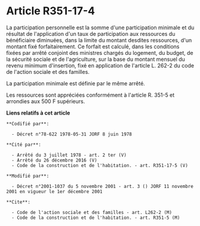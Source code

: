 # Article R351-17-4

La participation personnelle est la somme d'une participation minimale et du résultat de l'application d'un taux de
participation aux ressources du bénéficiaire diminuées, dans la limite du montant desdites ressources, d'un montant fixé
forfaitairement. Ce forfait est calculé, dans les conditions fixées par arrêté conjoint des ministres chargés du logement, du
budget, de la sécurité sociale et de l'agriculture, sur la base du montant mensuel du revenu minimum d'insertion, fixé en
application de l'article L. 262-2 du code de l'action sociale et des familles.

La participation minimale est définie par le même arrêté.

Les ressources sont appréciées conformément à l'article R. 351-5 et arrondies aux 500 F supérieurs.

**Liens relatifs à cet article**

	**Codifié par**:

	  - Décret n°78-622 1978-05-31 JORF 8 juin 1978

	**Cité par**:

	  - Arrêté du 3 juillet 1978 - art. 2 ter (V)
	  - Arrêté du 26 décembre 2016 (V)
	  - Code de la construction et de l'habitation. - art. R351-17-5 (V)

	**Modifié par**:

	  - Décret n°2001-1037 du 5 novembre 2001 - art. 3 () JORF 11 novembre 2001 en vigueur le 1er décembre 2001

	**Cite**:

	  - Code de l'action sociale et des familles - art. L262-2 (M)
	  - Code de la construction et de l'habitation. - art. R351-5 (M)
